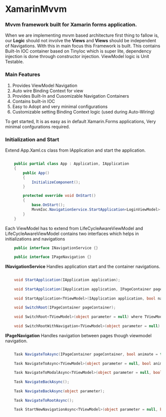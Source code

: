 # XamarinMvvm

### Mvvm framework built for Xamarin forms application. 

When we are implementing mvvm based architecture first thing to fallow is, our **Logic** should not involve the **Views** and **Views** should be independent of Navigations. With this in main focus this Framework is built. This contains Built-In IOC container based on TinyIoc which is super lite, dependency injection is done through constructor injection. ViewModel logic is Unit Testable.

### Main Features
1. Provides ViewModel Navigation
2. Auto wire Binding Context for view
3. Provides Built-In and Cusomizable Navigation Containers
4. Contains built-in IOC
5. Easy to Adopt and very minimal configurations
6. Customizable setting Binding Context logic (used during Auto-Wiring)

To get started, It is as easy as in default Xamarin.Forms applications, Very minimal confgurations required.

### Initialization and Start
Extend App.Xaml.cs class from IApplication and start the application.

```csharp

    public partial class App : Application, IApplication
    {
        public App()
        {
            InitializeComponent();
        }

        protected override void OnStart()
        {
            base.OnStart();
            MvvmIoc.NavigationService.StartApplication<LoginViewModel>(this, true);
        }
    }
```

Each ViewModel has to extend from LifeCycleAwareViewModel and LifeCycleAwareViewModel contains two interfaces which helps in initializations and navigations

```csharp
    public interface INavigationService {}
    
    public interface IPageNavigation {}
```

**INavigationService** Handles application start and the container navigations.
```csharp

    void StartApplication(IApplication application);
    
    void StartApplication(IApplication application, IPageContainer pageContainer);
    
    void StartApplication<TViewModel>(IApplication application, bool navigatable, object parameter = null) where TViewModel : LifeCycleAwareViewModel;
    
    void SwitchRoot(IPageContainer pageContainer);
    
    void SwitchRoot<TViewModel>(object parameter = null) where TViewModel : LifeCycleAwareViewModel;
    
    void SwitchRootWithNavigation<TViewModel>(object parameter = null) where TViewModel : LifeCycleAwareViewModel;
```

**IPageNavigation** Handles navigation between pages though viewmodel navigation.
```csharp

    Task NavigateToAsync(IPageContainer pageContainer, bool animate = true);
    
    Task NavigateToAsync<TViewModel>(object parameter = null, bool animate = true) where TViewModel : LifeCycleAwareViewModel;
    
    Task NavigateToModalAsync<TViewModel>(object parameter = null, bool animate = true) where TViewModel : LifeCycleAwareViewModel;
    
    Task NavigateBackAsync();
    
    Task NavigateBackAsync(object parameter);
    
    Task NavigateToRootAsync();
    
    Task StartNewNavigationAsync<TViewModel>(object parameter = null, bool animate = true) where TViewModel : LifeCycleAwareViewModel;
```

